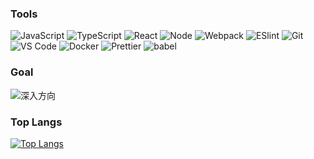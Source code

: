 ### Tools
![JavaScript](https://img.shields.io/badge/-JavaScript-%23F7DF1C?style=flat&logo=appveyor&labelColor=%23F7DF1C&color=%23FFCE5A)
![TypeScript](https://img.shields.io/badge/-TypeScript-%23031d30?style=flat&logo=appveyor&logo=typescript)
![React](https://img.shields.io/badge/-React-%23282C34?style=flat&logo=appveyor&logo=react)
![Node](https://img.shields.io/badge/-NodeJS-%23F05032?style=flat&logo=Node.js&logoColor=%23ffffff)
![Webpack](https://img.shields.io/badge/-Webpack-%232C3A42?style=flat&logo=webpack)
![ESlint](https://img.shields.io/badge/-ESLint-%234B32C3?style=flat&logo=eslint)
![Git](https://img.shields.io/badge/-Git-%23F05032?style=flat&logo=git&logoColor=%23ffffff)
![VS Code](https://img.shields.io/badge/-VSCode-%23007ACC?style=flat&logo=visual-studio-code)
![Docker](https://img.shields.io/badge/-Docker-%232081e8?style=flat&logo=docker&logoColor=fff)
![Prettier](https://img.shields.io/badge/-Prettier-%23142027?logo=prettier)
![babel](https://img.shields.io/badge/babel-brightgreen?style=flat&logo=babel)

### Goal

![深入方向](https://img.shields.io/badge/%E6%B7%B1%E5%85%A5%E6%96%B9%E5%90%91-%E5%89%8D%E7%AB%AF%E5%B7%A5%E7%A8%8B%E5%8C%96%E4%BD%93%E7%B3%BB(%E5%B7%A5%E7%A8%8B%E6%96%B9%E5%90%91%E3%80%81%E8%B7%A8%E7%AB%AF%E6%96%B9%E5%90%91)%20-red)

### Top Langs
[![Top Langs](https://github-readme-stats.vercel.app/api/top-langs/?username=Genluo&layout=compact)](https://github.com/anuraghazra/github-readme-stats)
